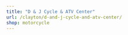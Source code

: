```yaml
---
title: "D & J Cycle & ATV Center"
url: /clayton/d-and-j-cycle-and-atv-center/
shop: motorcycle
---
```

